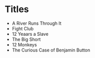 # Titles

- A River Runs Through It
- Fight Club
- 12 Yeaars a Slave
- The Big Short
- 12 Monkeys
- The Curious Case of Benjamin Button

